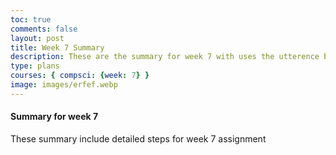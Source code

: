 ```yaml
---
toc: true
comments: false
layout: post
title: Week 7 Summary
description: These are the summary for week 7 with uses the utterence bot
type: plans
courses: { compsci: {week: 7} }
image: images/erfef.webp
---
```



#### Summary for week 7
These summary include detailed steps for week 7 assignment



